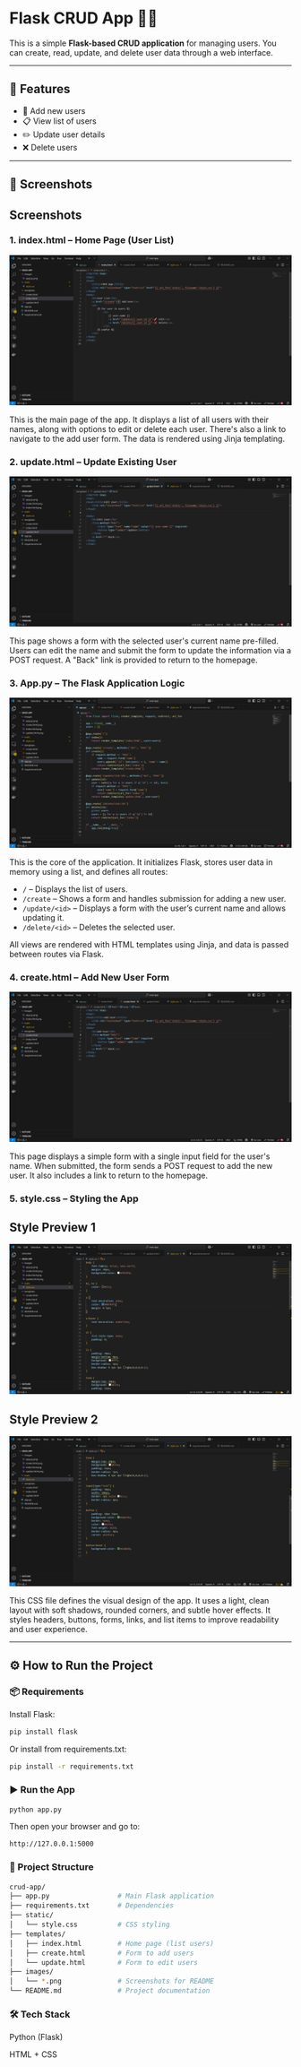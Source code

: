 # Flask CRUD App 🧑‍💻

This is a simple **Flask-based CRUD application** for managing users. You can create, read, update, and delete user data through a web interface.

---

## 🚀 Features

- 📝 Add new users  
- 📋 View list of users  
- ✏️ Update user details  
- ❌ Delete users

---

## 📸 Screenshots

## Screenshots

### 1. index.html – Home Page (User List)
![Homepage](images/index.html.png)

This is the main page of the app. It displays a list of all users with their names, along with options to edit or delete each user. There's also a link to navigate to the add user form. The data is rendered using Jinja templating.

### 2. update.html – Update Existing User
![Update Page](images/update.html.png)

This page shows a form with the selected user's current name pre-filled. Users can edit the name and submit the form to update the information via a POST request. A "Back" link is provided to return to the homepage.


### 3. App.py – The Flask Application Logic
![App Py](images/app.py.png)

This is the core of the application. It initializes Flask, stores user data in memory using a list, and defines all routes:

- `/` – Displays the list of users.
- `/create` – Shows a form and handles submission for adding a new user.
- `/update/<id>` – Displays a form with the user’s current name and allows updating it.
- `/delete/<id>` – Deletes the selected user.

All views are rendered with HTML templates using Jinja, and data is passed between routes via Flask.


### 4.  create.html – Add New User Form
![Create Page](images/create.html.png)

This page displays a simple form with a single input field for the user's name. When submitted, the form sends a POST request to add the new user. It also includes a link to return to the homepage.


### 5.  style.css – Styling the App
## Style Preview 1
![Style CSS 1](images/style1.png)

## Style Preview 2
![Style CSS 2](images/style2.png)

This CSS file defines the visual design of the app. It uses a light, clean layout with soft shadows, rounded corners, and subtle hover effects. It styles headers, buttons, forms, links, and list items to improve readability and user experience.


---

## ⚙️ How to Run the Project

### 📦 Requirements

Install Flask:
```bash
pip install flask
```
Or install from requirements.txt:
```bash
pip install -r requirements.txt
```

### ▶️ Run the App
```bash
python app.py
```
Then open your browser and go to:
```bash
http://127.0.0.1:5000
```
### 📁 Project Structure

```bash
crud-app/
├── app.py                 # Main Flask application
├── requirements.txt       # Dependencies
├── static/
│   └── style.css          # CSS styling
├── templates/
│   ├── index.html         # Home page (list users)
│   ├── create.html        # Form to add users
│   └── update.html        # Form to edit users
├── images/
│   └── *.png              # Screenshots for README
└── README.md              # Project documentation
```
### 🛠 Tech Stack

Python (Flask)

HTML + CSS


